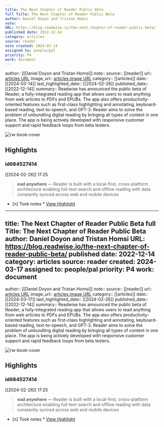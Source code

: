 ```yaml
---
title: The Next Chapter of Reader Public Beta
full Title: The Next Chapter of Reader Public Beta
author: Daniel Doyon and Tristan Homsi
note: 
URL: https://blog.readwise.io/the-next-chapter-of-reader-public-beta/
published date: 2022-12-14
category: articles
source: reader
note created: 2024-03-14
assigned to: people/pal
priority: P4
work: document
---
```

author:: [[Daniel Doyon and Tristan Homsi]]
note:: 
source:: [[reader]]
url:: [articles URL](https://blog.readwise.io/the-next-chapter-of-reader-public-beta/)
image_url:: [articles image URL](https://s3.amazonaws.com/readwiseio/2022/12/OG-Reader-1.png)
category:: [[articles]]
date:: [[2024-03-14]]
last_highlighted_date:: [[2024-02-26]]
published_date:: [[2022-12-14]]
summary:: Readwise has announced the public beta of Reader, a fully-integrated reading app that allows users to read anything from web articles to PDFs and EPUBs. The app also offers productivity-oriented features such as first-class highlighting and annotating, keyboard-based reading, text-to-speech, and GPT-3. Reader aims to solve the problem of unbundling digital reading by bringing all types of content in one place. The app is being actively developed with responsive customer support and rapid feedback loops from beta testers.

![rw-book-cover](https://s3.amazonaws.com/readwiseio/2022/12/OG-Reader-1.png)

## Highlights
### id684527414
[[2024-02-26]] 17:25
> **ead anywhere** — Reader is built with a local-first, cross-platform architecture enabling full-text search and offline reading with data constantly synced across web and mobile devices

- [n] Took notes  * [View Highlight](https://read.readwise.io/read/01hqktgvsg893jcb87mw9td5xj)


---
title: The Next Chapter of Reader Public Beta
full Title: The Next Chapter of Reader Public Beta
author: Daniel Doyon and Tristan Homsi
URL: https://blog.readwise.io/the-next-chapter-of-reader-public-beta/
published date: 2022-12-14
category: articles
source: reader
created: 2024-03-17
assigned to: people/pal
priority: P4
work: document
---
author:: [[Daniel Doyon and Tristan Homsi]]
note:: 
source:: [[reader]]
url:: [articles URL](https://blog.readwise.io/the-next-chapter-of-reader-public-beta/)
image_url:: [articles image URL](https://s3.amazonaws.com/readwiseio/2022/12/OG-Reader-1.png)
category:: [[articles]]
date:: [[2024-03-17]]
last_highlighted_date:: [[2024-02-26]]
published_date:: [[2022-12-14]]
summary:: Readwise has announced the public beta of Reader, a fully-integrated reading app that allows users to read anything from web articles to PDFs and EPUBs. The app also offers productivity-oriented features such as first-class highlighting and annotating, keyboard-based reading, text-to-speech, and GPT-3. Reader aims to solve the problem of unbundling digital reading by bringing all types of content in one place. The app is being actively developed with responsive customer support and rapid feedback loops from beta testers.

![rw-book-cover](https://s3.amazonaws.com/readwiseio/2022/12/OG-Reader-1.png)

## Highlights
### id684527414
[[2024-02-26]] 17:25
> **ead anywhere** — Reader is built with a local-first, cross-platform architecture enabling full-text search and offline reading with data constantly synced across web and mobile devices

- [n] Took notes  * [View Highlight](https://read.readwise.io/read/01hqktgvsg893jcb87mw9td5xj)


